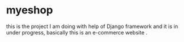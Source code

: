 # myeshop
this is the project  I am doing  with help of Django framework  and it is in under progress, basically this is an e-commerce website .
